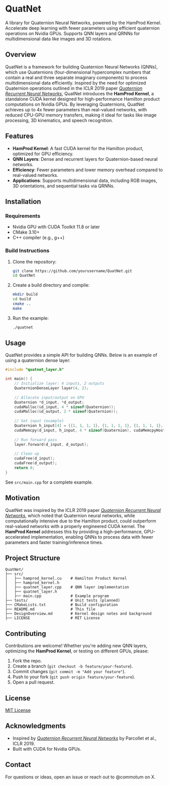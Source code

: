 # QuatNet
A library for Quaternion Neural Networks, powered by the HamProd Kernel. Accelerate deep learning with fewer parameters using efficient quaternion operations on Nvidia GPUs. Supports QNN layers and QRNNs for multidimensional data like images and 3D rotations.

## Overview
QuatNet is a framework for building Quaternion Neural Networks (QNNs), which use Quaternions (four-dimensional hypercomplex numbers that contain a real and three separate imaginary components) to process multidimensional data efficiently. Inspired by the need for optimized Quaternion operations outlined in the ICLR 2019 paper [*Quaternion Recurrent Neural Networks*](https://arxiv.org/abs/1806.04418), QuatNet introduces the **HamProd Kernel**, a standalone CUDA kernel designed for high-performance Hamilton product computations on Nvidia GPUs. By leveraging Quaternions, QuatNet achieves up to 4x fewer parameters than real-valued networks, with reduced CPU-GPU memory transfers, making it ideal for tasks like image processing, 3D kinematics, and speech recognition.

## Features
- **HamProd Kernel**: A fast CUDA kernel for the Hamilton product, optimized for GPU efficiency.
- **QNN Layers**: Dense and recurrent layers for Quaternion-based neural networks.
- **Efficiency**: Fewer parameters and lower memory overhead compared to real-valued networks.
- **Applications**: Supports multidimensional data, including RGB images, 3D orientations, and sequential tasks via QRNNs.

## Installation
### Requirements
- Nvidia GPU with CUDA Toolkit 11.8 or later
- CMake 3.10+
- C++ compiler (e.g., g++)

### Build Instructions
1. Clone the repository:
   ```bash
   git clone https://github.com/yourusername/QuatNet.git
   cd QuatNet
   ```
2. Create a build directory and compile:
   ```bash
   mkdir build
   cd build
   cmake ..
   make
   ```
3. Run the example:
   ```bash
   ./quatnet
   ```

## Usage
QuatNet provides a simple API for building QNNs. Below is an example of using a quaternion dense layer:

```cpp
#include "quatnet_layer.h"

int main() {
    // Initialize layer: 4 inputs, 2 outputs
    QuaternionDenseLayer layer(4, 2);
    
    // Allocate input/output on GPU
    Quaternion *d_input, *d_output;
    cudaMalloc(&d_input, 4 * sizeof(Quaternion));
    cudaMalloc(&d_output, 2 * sizeof(Quaternion));
    
    // Set input (example)
    Quaternion h_input[4] = {{1, 1, 1, 1}, {1, 1, 1, 1}, {1, 1, 1, 1}, {1, 1, 1, 1}};
    cudaMemcpy(d_input, h_input, 4 * sizeof(Quaternion), cudaMemcpyHostToDevice);
    
    // Run forward pass
    layer.forward(d_input, d_output);
    
    // Clean up
    cudaFree(d_input);
    cudaFree(d_output);
    return 0;
}
```

See `src/main.cpp` for a complete example.

## Motivation
QuatNet was inspired by the ICLR 2019 paper [*Quaternion Recurrent Neural Networks*](https://arxiv.org/abs/1806.04418), which noted that Quaternion neural networks, while computationally intensive due to the Hamilton product, could outperform real-valued networks with a properly engineered CUDA kernel. The **HamProd Kernel** addresses this by providing a high-performance, GPU-accelerated implementation, enabling QNNs to process data with fewer parameters and faster training/inference times.

## Project Structure
```
QuatNet/
├── src/
│   ├── hamprod_kernel.cu    # Hamilton Product Kernel
│   ├── hamprod_kernel.h
│   ├── quatnet_layer.cpp    # QNN layer implementation
│   ├── quatnet_layer.h
│   ├── main.cpp             # Example program
├── tests/                   # Unit tests (planned)
├── CMakeLists.txt           # Build configuration
├── README.md                # This file
├── DesignOverview.md        # Kernel design notes and background
├── LICENSE                  # MIT License
```

## Contributing
Contributions are welcome! Whether you're adding new QNN layers, optimizing the **HamProd Kernel**, or testing on different GPUs, please:
1. Fork the repo.
2. Create a branch (`git checkout -b feature/your-feature`).
3. Commit changes (`git commit -m "Add your feature"`).
4. Push to your fork (`git push origin feature/your-feature`).
5. Open a pull request.

## License
[MIT License](LICENSE)

## Acknowledgments
- Inspired by [*Quaternion Recurrent Neural Networks*](https://arxiv.org/abs/1806.04418) by Parcollet et al., ICLR 2019.
- Built with CUDA for Nvidia GPUs.

## Contact
For questions or ideas, open an issue or reach out to @commotum on X.